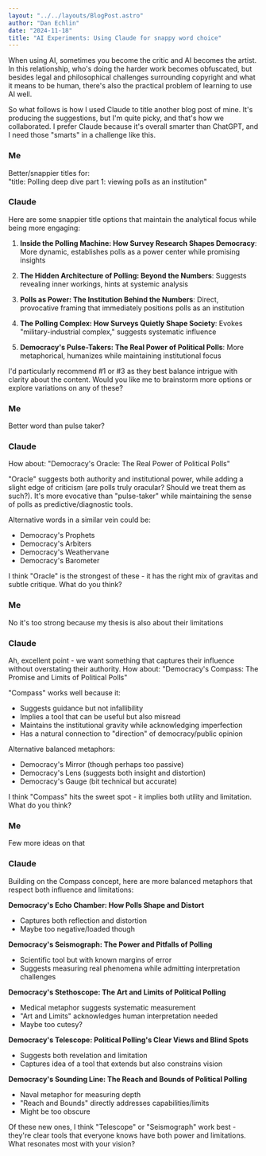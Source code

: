 ```yaml
---
layout: "../../layouts/BlogPost.astro"
author: "Dan Echlin"
date: "2024-11-18"
title: "AI Experiments: Using Claude for snappy word choice"
---
```


When using AI, sometimes you become the critic and AI becomes the artist. In this relationship, who's doing the harder work becomes obfuscated, but besides legal and philosophical challenges surrounding copyright and what it means to be human, there's also the practical problem of learning to use AI well.

So what follows is how I used Claude to title another blog post of mine. It's producing the suggestions, but I'm quite picky, and that's how we collaborated. I prefer Claude because it's overall smarter than ChatGPT, and I need those "smarts" in a challenge like this.

### Me

Better/snappier titles for:  
"title: Polling deep dive part 1: viewing polls as an institution"

### Claude

Here are some snappier title options that maintain the analytical focus while being more engaging:

1. **Inside the Polling Machine: How Survey Research Shapes Democracy**: More dynamic, establishes polls as a power center while promising insights

1. **The Hidden Architecture of Polling: Beyond the Numbers**: Suggests revealing inner workings, hints at systemic analysis

1. **Polls as Power: The Institution Behind the Numbers**: Direct, provocative framing that immediately positions polls as an institution

1. **The Polling Complex: How Surveys Quietly Shape Society**: Evokes "military-industrial complex," suggests systematic influence

1. **Democracy's Pulse-Takers: The Real Power of Political Polls**: More metaphorical, humanizes while maintaining institutional focus

I'd particularly recommend #1 or #3 as they best balance intrigue with clarity about the content. Would you like me to brainstorm more options or explore variations on any of these?

### Me

Better word than pulse taker?

### Claude

How about: "Democracy's Oracle: The Real Power of Political Polls"

"Oracle" suggests both authority and institutional power, while adding a slight edge of criticism (are polls truly oracular? Should we treat them as such?). It's more evocative than "pulse-taker" while maintaining the sense of polls as predictive/diagnostic tools.

Alternative words in a similar vein could be:

- Democracy's Prophets
- Democracy's Arbiters
- Democracy's Weathervane
- Democracy's Barometer

I think "Oracle" is the strongest of these - it has the right mix of gravitas and subtle critique. What do you think?

### Me

 No it's too strong because my thesis is also about their limitations

### Claude

 Ah, excellent point - we want something that captures their influence without overstating their authority. How about:
"Democracy's Compass: The Promise and Limits of Political Polls"

"Compass" works well because it:

- Suggests guidance but not infallibility
- Implies a tool that can be useful but also misread
- Maintains the institutional gravity while acknowledging imperfection
- Has a natural connection to "direction" of democracy/public opinion

Alternative balanced metaphors:

- Democracy's Mirror (though perhaps too passive)
- Democracy's Lens (suggests both insight and distortion)
- Democracy's Gauge (bit technical but accurate)

I think "Compass" hits the sweet spot - it implies both utility and limitation. What do you think?

### Me

 Few more ideas on that

### Claude

 Building on the Compass concept, here are more balanced metaphors that respect both influence and limitations:

**Democracy's Echo Chamber: How Polls Shape and Distort**

- Captures both reflection and distortion
- Maybe too negative/loaded though

**Democracy's Seismograph: The Power and Pitfalls of Polling**

- Scientific tool but with known margins of error
- Suggests measuring real phenomena while admitting interpretation challenges

**Democracy's Stethoscope: The Art and Limits of Political Polling**

- Medical metaphor suggests systematic measurement
- "Art and Limits" acknowledges human interpretation needed
- Maybe too cutesy?

**Democracy's Telescope: Political Polling's Clear Views and Blind Spots**

- Suggests both revelation and limitation
- Captures idea of a tool that extends but also constrains vision

**Democracy's Sounding Line: The Reach and Bounds of Political Polling**

- Naval metaphor for measuring depth
- "Reach and Bounds" directly addresses capabilities/limits
- Might be too obscure

Of these new ones, I think "Telescope" or "Seismograph" work best - they're clear tools that everyone knows have both power and limitations. What resonates most with your vision?
